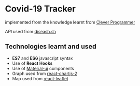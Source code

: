 # Covid-19 Tracker

implemented from the knowledge learnt from [Clever Programmer](https://www.youtube.com/channel/UCqrILQNl5Ed9Dz6CGMyvMTQ)

API used from [diseash.sh](https://disease.sh/docs/)

## Technologies learnt and used
* **ES7** and **ES6** javascript syntax
* Use of **React Hooks**
* Use of [Material-ui](https://material-ui.com/) components
* Graph used from [react-chartjs-2](https://www.npmjs.com/package/react-chartjs-2)
* Map used from [react-leaflet](https://react-leaflet.js.org/)

